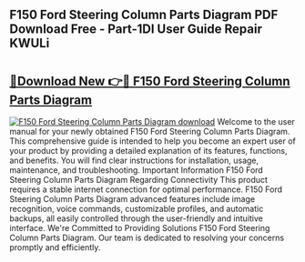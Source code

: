 ## F150 Ford Steering Column Parts Diagram PDF Download Free - Part-1DI User Guide Repair KWULi

# <h2><a href="http://dfncec.blite.top/?on=F150+Ford+Steering+Column+Parts+Diagram">🔗Download New 👉🔴 F150 Ford Steering Column Parts Diagram</a></h2>

[![F150 Ford Steering Column Parts Diagram download](https://i.imgur.com/lujVjoI.png)](http://dfncec.blite.top/?on=F150+Ford+Steering+Column+Parts+Diagram)
Welcome to the user manual for your newly obtained F150 Ford Steering Column Parts Diagram. This comprehensive guide is intended to help you become an expert user of your product by providing a detailed explanation of its features, functions, and benefits. You will find clear instructions for installation, usage, maintenance, and troubleshooting. Important Information F150 Ford Steering Column Parts Diagram Regarding Connectivity This product requires a stable internet connection for optimal performance. F150 Ford Steering Column Parts Diagram advanced features include image recognition, voice commands, customizable profiles, and automatic backups, all easily controlled through the user-friendly and intuitive interface. We're Committed to Providing Solutions F150 Ford Steering Column Parts Diagram. Our team is dedicated to resolving your concerns promptly and efficiently.

